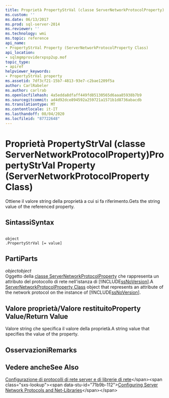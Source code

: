 ```yaml
---
title: Proprietà PropertyStrVal (classe ServerNetworkProtocolProperty) | Microsoft Docs
ms.custom: ''
ms.date: 06/13/2017
ms.prod: sql-server-2014
ms.reviewer: ''
ms.technology: wmi
ms.topic: reference
api_name:
- PropertyStrVal Property (ServerNetworkProtocolProperty Class)
api_location:
- sqlmgmproviderxpsp2up.mof
topic_type:
- apiref
helpviewer_keywords:
- PropertyStrVal property
ms.assetid: 7df3cf21-15b7-4813-93e7-c2bae1209f5a
author: CarlRabeler
ms.author: carlrab
ms.openlocfilehash: 4a5edda8dfaff449fd85130565d6aaa85938b7b9
ms.sourcegitcommit: ad4d92dce894592a259721a1571b1d8736abacdb
ms.translationtype: MT
ms.contentlocale: it-IT
ms.lasthandoff: 08/04/2020
ms.locfileid: "87722648"
---
```

# <a name="propertystrval-property-servernetworkprotocolproperty-class"></a><span data-ttu-id="71b9b-102">Proprietà PropertyStrVal (classe ServerNetworkProtocolProperty)</span><span class="sxs-lookup"><span data-stu-id="71b9b-102">PropertyStrVal Property (ServerNetworkProtocolProperty Class)</span></span>
  <span data-ttu-id="71b9b-103">Ottiene il valore string della proprietà a cui si fa riferimento.</span><span class="sxs-lookup"><span data-stu-id="71b9b-103">Gets the string value of the referenced property.</span></span>  
  
## <a name="syntax"></a><span data-ttu-id="71b9b-104">Sintassi</span><span class="sxs-lookup"><span data-stu-id="71b9b-104">Syntax</span></span>  
  
```  
  
object  
.PropertyStrVal [= value]  
```  
  
## <a name="parts"></a><span data-ttu-id="71b9b-105">Parti</span><span class="sxs-lookup"><span data-stu-id="71b9b-105">Parts</span></span>  
 <span data-ttu-id="71b9b-106">*object*</span><span class="sxs-lookup"><span data-stu-id="71b9b-106">*object*</span></span>  
 <span data-ttu-id="71b9b-107">Oggetto della [classe ServerNetworkProtocolProperty](servernetworkprotocolproperty-class.md) che rappresenta un attributo del protocollo di rete nell'istanza di [!INCLUDE[ssNoVersion](../../../includes/ssnoversion-md.md)].</span><span class="sxs-lookup"><span data-stu-id="71b9b-107">A [ServerNetworkProtocolProperty Class](servernetworkprotocolproperty-class.md) object that represents an attribute of the network protocol on the instance of [!INCLUDE[ssNoVersion](../../../includes/ssnoversion-md.md)].</span></span>  
  
## <a name="property-valuereturn-value"></a><span data-ttu-id="71b9b-108">Valore proprietà/Valore restituito</span><span class="sxs-lookup"><span data-stu-id="71b9b-108">Property Value/Return Value</span></span>  
 <span data-ttu-id="71b9b-109">Valore string che specifica il valore della proprietà.</span><span class="sxs-lookup"><span data-stu-id="71b9b-109">A string value that specifies the value of the property.</span></span>  
  
## <a name="remarks"></a><span data-ttu-id="71b9b-110">Osservazioni</span><span class="sxs-lookup"><span data-stu-id="71b9b-110">Remarks</span></span>  
  
## <a name="see-also"></a><span data-ttu-id="71b9b-111">Vedere anche</span><span class="sxs-lookup"><span data-stu-id="71b9b-111">See Also</span></span>  
 <span data-ttu-id="71b9b-112">[Configurazione di protocolli di rete server e di librerie di rete](https://msdn.microsoft.com/library/ms177485\(v=sql.100\).aspx)</span><span class="sxs-lookup"><span data-stu-id="71b9b-112">[Configuring Server Network Protocols and Net-Libraries](https://msdn.microsoft.com/library/ms177485\(v=sql.100\).aspx)</span></span>  
  
  
